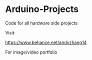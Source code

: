 # Arduino-Projects
Code for all hardware side projects

Visit:

https://www.behance.net/andyzhang14

For image/video portfolio
